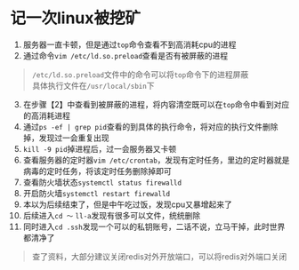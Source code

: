 # 记一次linux被挖矿
1. 服务器一直卡顿，但是通过`top`命令查看不到高消耗cpu的进程
2. 通过命令`vim /etc/ld.so.preload`查看是否有被屏蔽的进程
> `/etc/ld.so.preload`文件中的命令可以将`top`命令下的进程屏蔽   
> 具体执行文件在`/usr/local/sbin`下
3. 在步骤【2】中查看到被屏蔽的进程，将内容清空既可以在`top`命令中看到对应的高消耗进程
4. 通过`ps -ef | grep pid`查看的到具体的执行命令，将对应的执行文件删除掉，发现过一会重复出现
5. `kill -9 pid`掉进程后，过一会服务器又卡顿
6. 查看服务器的定时器`vim /etc/crontab`，发现有定时任务，里边的定时器就是病毒的定时任务，将该定时任务删除掉即可
7. 查看防火墙状态`systemctl status firewalld`
8. 开启防火墙`systemctl restart firewalld`
9. 本以为后续结束了，但是中午吃过饭，发现cpu又暴增起来了
10. 后续进入`cd ～` `ll-a`发现有很多可以文件，统统删除
11. 同时进入`cd .ssh`发现一个可以的私钥账号，二话不说，立马干掉，此时世界都清净了
> 查了资料，大部分建议关闭redis对外开放端口，可以将redis对外端口关闭

